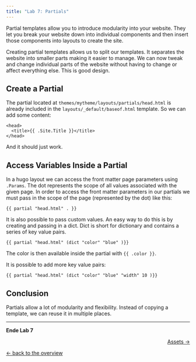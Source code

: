 ```yaml
---
title: "Lab 7: Partials"
---
```


Partial templates allow you to introduce modularity into your website. They let you break your website down into individual components and then insert those components into layouts to create the site.

Creating partial templates allows us to split our templates. It separates the website into smaller parts making it easier to manage. We can now tweak and change individual parts of the website without having to change or affect everything else. This is good design.

## Create a Partial
The partial located at `themes/mytheme/layouts/partials/head.html` is already included in the `layouts/_default/baseof.html` template. So we can add some content:
```
<head>
  <title>{{ .Site.Title }}</title>
</head>
```
And it should just work.

## Access Variables Inside a Partial
In a hugo layout we can access the front matter page parameters using `.Params`. The dot represents the scope of all values associated with the given page. In order to access the front matter parameters in our partials we must pass in the scope of the page (represented by the dot) like this:

```
{{ partial "head.html" . }}
```
It is also possible to pass custom values. An easy way to do this is by creating and passing in a dict. Dict is short for dictionary and contains a series of key value pairs.

```
{{ partial "head.html" (dict "color" "blue" )}}
```
The color is then available inside the partial with `{{ .color }}`.

It is possible to add more key value pairs:
```
{{ partial "head.html" (dict "color" "blue" "width" 10 )}}
```


## Conclusion
Partials allow a lot of modularity and flexibility. Instead of copying a template, we can reuse it in multiple places.

---

**Ende Lab 7**

<p width="100px" align="right"><a href="08_assets.md">Assets →</a></p>

[← back to the overview](../README.md)
